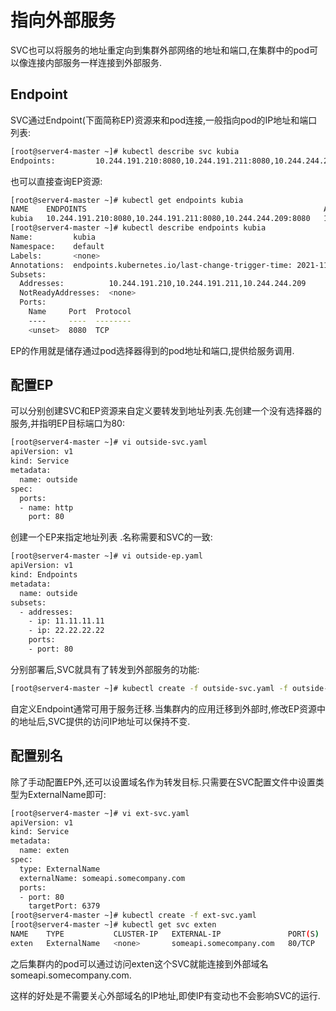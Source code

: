 # 指向外部服务

SVC也可以将服务的地址重定向到集群外部网络的地址和端口,在集群中的pod可以像连接内部服务一样连接到外部服务.

## Endpoint

SVC通过Endpoint(下面简称EP)资源来和pod连接,一般指向pod的IP地址和端口列表:

```sh
[root@server4-master ~]# kubectl describe svc kubia
Endpoints:         10.244.191.210:8080,10.244.191.211:8080,10.244.244.209:8080
```

也可以直接查询EP资源:

```sh
[root@server4-master ~]# kubectl get endpoints kubia
NAME    ENDPOINTS                                                     AGE
kubia   10.244.191.210:8080,10.244.191.211:8080,10.244.244.209:8080   100m
[root@server4-master ~]# kubectl describe endpoints kubia
Name:         kubia
Namespace:    default
Labels:       <none>
Annotations:  endpoints.kubernetes.io/last-change-trigger-time: 2021-11-03T11:45:07Z
Subsets:
  Addresses:          10.244.191.210,10.244.191.211,10.244.244.209
  NotReadyAddresses:  <none>
  Ports:
    Name     Port  Protocol
    ----     ----  --------
    <unset>  8080  TCP
```

EP的作用就是储存通过pod选择器得到的pod地址和端口,提供给服务调用.



## 配置EP

可以分别创建SVC和EP资源来自定义要转发到地址列表.先创建一个没有选择器的服务,并指明EP目标端口为80:

```sh
[root@server4-master ~]# vi outside-svc.yaml
apiVersion: v1
kind: Service
metadata:
  name: outside
spec:
  ports:
  - name: http
    port: 80
```

创建一个EP来指定地址列表 .名称需要和SVC的一致:

```sh
[root@server4-master ~]# vi outside-ep.yaml
apiVersion: v1
kind: Endpoints
metadata:
  name: outside
subsets:
  - addresses:
    - ip: 11.11.11.11
    - ip: 22.22.22.22
    ports:
    - port: 80
```

分别部署后,SVC就具有了转发到外部服务的功能:

```sh
[root@server4-master ~]# kubectl create -f outside-svc.yaml -f outside-ep.yaml 
```

自定义Endpoint通常可用于服务迁移.当集群内的应用迁移到外部时,修改EP资源中的地址后,SVC提供的访问IP地址可以保持不变.



## 配置别名

除了手动配置EP外,还可以设置域名作为转发目标.只需要在SVC配置文件中设置类型为ExternalName即可:

```sh
[root@server4-master ~]# vi ext-svc.yaml
apiVersion: v1
kind: Service
metadata:
  name: exten
spec:
  type: ExternalName
  externalName: someapi.somecompany.com
  ports:
  - port: 80
    targetPort: 6379
[root@server4-master ~]# kubectl create -f ext-svc.yaml 
[root@server4-master ~]# kubectl get svc exten 
NAME    TYPE           CLUSTER-IP   EXTERNAL-IP               PORT(S)   AGE
exten   ExternalName   <none>       someapi.somecompany.com   80/TCP    29s
```

之后集群内的pod可以通过访问exten这个SVC就能连接到外部域名someapi.somecompany.com.

这样的好处是不需要关心外部域名的IP地址,即使IP有变动也不会影响SVC的运行.

